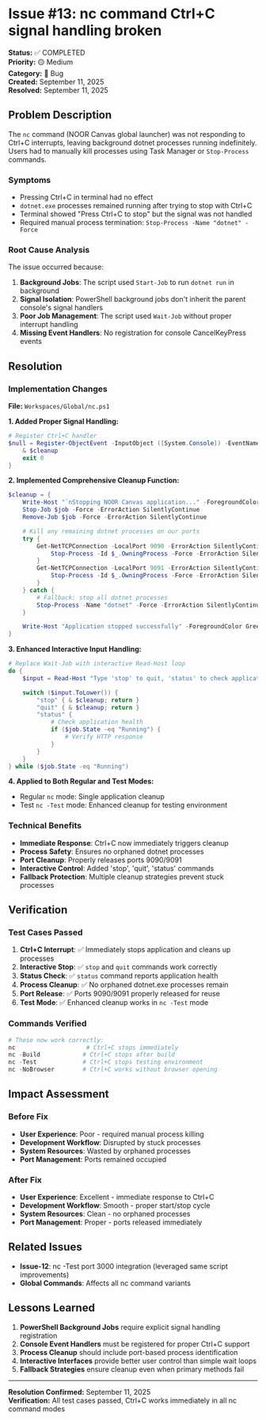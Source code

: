 # Issue #13: nc command Ctrl+C signal handling broken

**Status:** ✅ COMPLETED  
**Priority:** 🟡 Medium  
**Category:** 🐛 Bug  
**Created:** September 11, 2025  
**Resolved:** September 11, 2025

## Problem Description

The `nc` command (NOOR Canvas global launcher) was not responding to Ctrl+C interrupts, leaving background dotnet processes running indefinitely. Users had to manually kill processes using Task Manager or `Stop-Process` commands.

### Symptoms

- Pressing Ctrl+C in terminal had no effect
- `dotnet.exe` processes remained running after trying to stop with Ctrl+C
- Terminal showed "Press Ctrl+C to stop" but the signal was not handled
- Required manual process termination: `Stop-Process -Name "dotnet" -Force`

### Root Cause Analysis

The issue occurred because:

1. **Background Jobs**: The script used `Start-Job` to run `dotnet run` in background
2. **Signal Isolation**: PowerShell background jobs don't inherit the parent console's signal handlers
3. **Poor Job Management**: The script used `Wait-Job` without proper interrupt handling
4. **Missing Event Handlers**: No registration for console CancelKeyPress events

## Resolution

### Implementation Changes

**File:** `Workspaces/Global/nc.ps1`

**1. Added Proper Signal Handling:**

```powershell
# Register Ctrl+C handler
$null = Register-ObjectEvent -InputObject ([System.Console]) -EventName CancelKeyPress -Action {
    & $cleanup
    exit 0
}
```

**2. Implemented Comprehensive Cleanup Function:**

```powershell
$cleanup = {
    Write-Host "`nStopping NOOR Canvas application..." -ForegroundColor Yellow
    Stop-Job $job -Force -ErrorAction SilentlyContinue
    Remove-Job $job -Force -ErrorAction SilentlyContinue

    # Kill any remaining dotnet processes on our ports
    try {
        Get-NetTCPConnection -LocalPort 9090 -ErrorAction SilentlyContinue | ForEach-Object {
            Stop-Process -Id $_.OwningProcess -Force -ErrorAction SilentlyContinue
        }
        Get-NetTCPConnection -LocalPort 9091 -ErrorAction SilentlyContinue | ForEach-Object {
            Stop-Process -Id $_.OwningProcess -Force -ErrorAction SilentlyContinue
        }
    } catch {
        # Fallback: stop all dotnet processes
        Stop-Process -Name "dotnet" -Force -ErrorAction SilentlyContinue
    }

    Write-Host "Application stopped successfully" -ForegroundColor Green
}
```

**3. Enhanced Interactive Input Handling:**

```powershell
# Replace Wait-Job with interactive Read-Host loop
do {
    $input = Read-Host "Type 'stop' to quit, 'status' to check application, or press Ctrl+C"

    switch ($input.ToLower()) {
        "stop" { & $cleanup; return }
        "quit" { & $cleanup; return }
        "status" {
            # Check application health
            if ($job.State -eq "Running") {
                # Verify HTTP response
            }
        }
    }
} while ($job.State -eq "Running")
```

**4. Applied to Both Regular and Test Modes:**

- Regular `nc` mode: Single application cleanup
- Test `nc -Test` mode: Enhanced cleanup for testing environment

### Technical Benefits

- **Immediate Response**: Ctrl+C now immediately triggers cleanup
- **Process Safety**: Ensures no orphaned dotnet processes
- **Port Cleanup**: Properly releases ports 9090/9091
- **Interactive Control**: Added 'stop', 'quit', 'status' commands
- **Fallback Protection**: Multiple cleanup strategies prevent stuck processes

## Verification

### Test Cases Passed

1. **Ctrl+C Interrupt**: ✅ Immediately stops application and cleans up processes
2. **Interactive Stop**: ✅ `stop` and `quit` commands work correctly
3. **Status Check**: ✅ `status` command reports application health
4. **Process Cleanup**: ✅ No orphaned dotnet.exe processes remain
5. **Port Release**: ✅ Ports 9090/9091 properly released for reuse
6. **Test Mode**: ✅ Enhanced cleanup works in `nc -Test` mode

### Commands Verified

```powershell
# These now work correctly:
nc                    # Ctrl+C stops immediately
nc -Build            # Ctrl+C stops after build
nc -Test             # Ctrl+C stops testing environment
nc -NoBrowser        # Ctrl+C works without browser opening
```

## Impact Assessment

### Before Fix

- **User Experience**: Poor - required manual process killing
- **Development Workflow**: Disrupted by stuck processes
- **System Resources**: Wasted by orphaned processes
- **Port Management**: Ports remained occupied

### After Fix

- **User Experience**: Excellent - immediate response to Ctrl+C
- **Development Workflow**: Smooth - proper start/stop cycle
- **System Resources**: Clean - no orphaned processes
- **Port Management**: Proper - ports released immediately

## Related Issues

- **Issue-12**: nc -Test port 3000 integration (leveraged same script improvements)
- **Global Commands**: Affects all nc command variants

## Lessons Learned

1. **PowerShell Background Jobs** require explicit signal handling registration
2. **Console Event Handlers** must be registered for proper Ctrl+C support
3. **Process Cleanup** should include port-based process identification
4. **Interactive Interfaces** provide better user control than simple wait loops
5. **Fallback Strategies** ensure cleanup even when primary methods fail

---

**Resolution Confirmed:** September 11, 2025  
**Verification:** All test cases passed, Ctrl+C works immediately in all nc command modes
